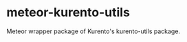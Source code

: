 meteor-kurento-utils
===================
Meteor wrapper package of Kurento's kurento-utils package.

